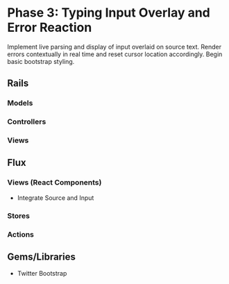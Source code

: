 # Phase 3: Typing Input Overlay and Error Reaction

Implement live parsing and display of input overlaid on source text. Render errors contextually in real time and reset cursor location accordingly. Begin basic bootstrap styling.

## Rails
### Models

### Controllers

### Views

## Flux
### Views (React Components)
* Integrate Source and Input

### Stores

### Actions

## Gems/Libraries
* Twitter Bootstrap

